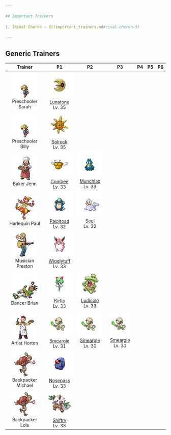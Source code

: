 ```yaml
---

## Important Trainers

1. [Rival Cheren – 5](important_trainers.md#rival-cheren-5)

---
```


## Generic Trainers</h3>

| Trainer | P1 | P2 | P3 | P4 | P5 | P6 |
|:-------:|:--:|:--:|:--:|:--:|:--:|:--:|
| ![Preschooler Sarah](../../assets/trainers/preschooler.png "Preschooler Sarah")<br>Preschooler Sarah | ![Lunatone](../../assets/sprites/lunatone/front.png)<br>[Lunatone](../../pokemon/lunatone.md/)<br>Lv. 35 |
| ![Preschooler Billy](../../assets/trainers/preschooler.png "Preschooler Billy")<br>Preschooler Billy | ![Solrock](../../assets/sprites/solrock/front.png)<br>[Solrock](../../pokemon/solrock.md/)<br>Lv. 35 |
| ![Baker Jenn](../../assets/trainers/baker.png "Baker Jenn")<br>Baker Jenn | ![Combee](../../assets/sprites/combee/front.png)<br>[Combee](../../pokemon/combee.md/)<br>Lv. 33 | ![Munchlax](../../assets/sprites/munchlax/front.png)<br>[Munchlax](../../pokemon/munchlax.md/)<br>Lv. 33 |
| ![Harlequin Paul](../../assets/trainers/harlequin.png "Harlequin Paul")<br>Harlequin Paul | ![Palpitoad](../../assets/sprites/palpitoad/front.png)<br>[Palpitoad](../../pokemon/palpitoad.md/)<br>Lv. 32 | ![Seel](../../assets/sprites/seel/front.png)<br>[Seel](../../pokemon/seel.md/)<br>Lv. 32 |
| ![Musician Preston](../../assets/trainers/musician.png "Musician Preston")<br>Musician Preston | ![Wigglytuff](../../assets/sprites/wigglytuff/front.png)<br>[Wigglytuff](../../pokemon/wigglytuff.md/)<br>Lv. 33 |
| ![Dancer Brian](../../assets/trainers/dancer.png "Dancer Brian")<br>Dancer Brian | ![Kirlia](../../assets/sprites/kirlia/front.png)<br>[Kirlia](../../pokemon/kirlia.md/)<br>Lv. 33 | ![Ludicolo](../../assets/sprites/ludicolo/front.png)<br>[Ludicolo](../../pokemon/ludicolo.md/)<br>Lv. 33 |
| ![Artist Horton](../../assets/trainers/artist.png "Artist Horton")<br>Artist Horton | ![Smeargle](../../assets/sprites/smeargle/front.png)<br>[Smeargle](../../pokemon/smeargle.md/)<br>Lv. 31 | ![Smeargle](../../assets/sprites/smeargle/front.png)<br>[Smeargle](../../pokemon/smeargle.md/)<br>Lv. 31 | ![Smeargle](../../assets/sprites/smeargle/front.png)<br>[Smeargle](../../pokemon/smeargle.md/)<br>Lv. 31 |
| ![Backpacker Michael](../../assets/trainers/backpacker.png "Backpacker Michael")<br>Backpacker Michael | ![Nosepass](../../assets/sprites/nosepass/front.png)<br>[Nosepass](../../pokemon/nosepass.md/)<br>Lv. 33 |
| ![Backpacker Lois](../../assets/trainers/backpacker.png "Backpacker Lois")<br>Backpacker Lois | ![Shiftry](../../assets/sprites/shiftry/front.png)<br>[Shiftry](../../pokemon/shiftry.md/)<br>Lv. 33 |

